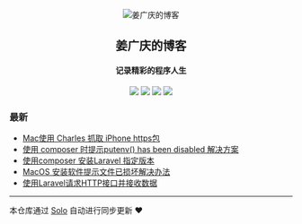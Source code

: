 <p align="center"><img alt="姜广庆的博客" src="https://static.b3log.org/images/brand/solo-32.png"></p><h2 align="center">
姜广庆的博客
</h2>

<h4 align="center">记录精彩的程序人生</h4>
<p align="center"><a title="姜广庆的博客" target="_blank" href="https://github.com/JiangGuangqing/solo-blog"><img src="https://img.shields.io/github/last-commit/JiangGuangqing/solo-blog.svg?style=flat-square&color=FF9900"></a>
<a title="GitHub repo size in bytes" target="_blank" href="https://github.com/JiangGuangqing/solo-blog"><img src="https://img.shields.io/github/repo-size/JiangGuangqing/solo-blog.svg?style=flat-square"></a>
<a title="Solo Version" target="_blank" href="https://github.com/b3log/solo/releases"><img src="https://img.shields.io/badge/solo-3.6.4-f1e05a.svg?style=flat-square&color=blueviolet"></a>
<a title="Hits" target="_blank" href="https://github.com/b3log/hits"><img src="https://hits.b3log.org/JiangGuangqing/solo-blog.svg"></a></p>

### 最新

* [Mac使用 Charles 抓取 iPhone https包](https://aumc.cc/articles/2019/09/11/1568188525537.html)
* [使用 composer 时提示putenv() has been disabled 解决方案](https://aumc.cc/articles/2019/09/10/1568095176971.html)
* [使用composer 安装Laravel 指定版本](https://aumc.cc/articles/2019/09/09/1567998622948.html)
* [MacOS 安装软件提示文件已损坏解决办法](https://aumc.cc/articles/2019/09/05/1567663482915.html)
* [使用Laravel请求HTTP接口并接收数据](https://aumc.cc/articles/2019/09/04/1567596298112.html)



---

本仓库通过 [Solo](https://github.com/b3log/solo) 自动进行同步更新 ❤️ 